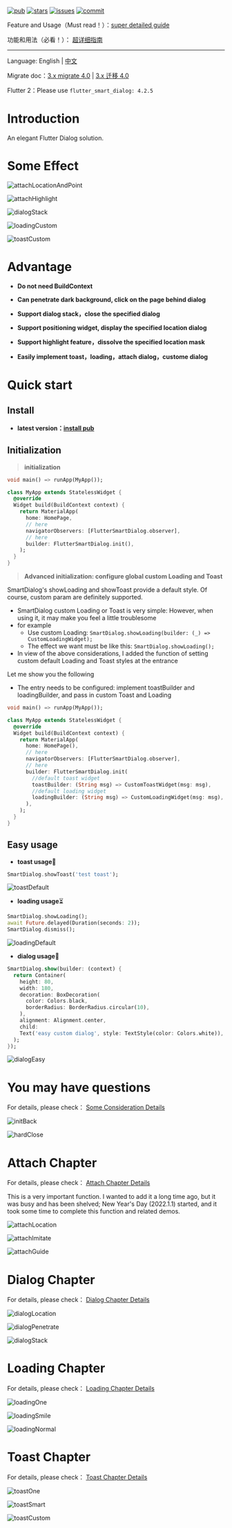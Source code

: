 [![pub](https://img.shields.io/pub/v/flutter_smart_dialog?label=pub&logo=dart)](https://pub.dev/packages/flutter_smart_dialog/install) [![stars](https://img.shields.io/github/stars/fluttercandies/flutter_smart_dialog?logo=github)](https://github.com/fluttercandies/flutter_smart_dialog)  [![issues](https://img.shields.io/github/issues/fluttercandies/flutter_smart_dialog?logo=github)](https://github.com/fluttercandies/flutter_smart_dialog/issues) [![commit](https://img.shields.io/github/last-commit/fluttercandies/flutter_smart_dialog?logo=github)](https://github.com/fluttercandies/flutter_smart_dialog/commits)

Feature and Usage（Must read！）：[super detailed guide](https://xdd666t.github.io/flutter_use/web/index.html#/smartDialog)

功能和用法（必看！）： [超详细指南](https://xdd666t.github.io/flutter_use/web/index.html#/smartDialog)

***

Language:  English | [中文](https://juejin.cn/post/7026150456673959943)

Migrate doc：[3.x migrate 4.0](https://github.com/fluttercandies/flutter_smart_dialog/blob/master/docs/3.x%20migrate%204.0.md) | [3.x 迁移 4.0](https://juejin.cn/post/7093867453012246565)

Flutter 2：Please use `flutter_smart_dialog: 4.2.5`

# Introduction

An elegant Flutter Dialog solution.

# Some Effect

![attachLocationAndPoint](https://raw.githubusercontent.com/xdd666t/MyData/master/pic/flutter/blog/20220103160140.gif)

![attachHighlight](https://raw.githubusercontent.com/xdd666t/MyData/master/pic/flutter/blog/20220103160210.gif)

![dialogStack](https://raw.githubusercontent.com/xdd666t/MyData/master/pic/flutter/blog/20211216222718.gif)

![loadingCustom](https://raw.githubusercontent.com/xdd666t/MyData/master/pic/flutter/blog/202201140931573.gif)

![toastCustom](https://raw.githubusercontent.com/xdd666t/MyData/master/pic/flutter/blog/20211103092253.gif)

# Advantage

- **Do not need BuildContext**
- **Can penetrate dark background, click on the page behind dialog**
- **Support dialog stack，close the specified dialog**

- **Support positioning widget, display the specified location dialog**
- **Support highlight feature，dissolve the specified location mask**

- **Easily implement toast，loading，attach dialog，custome dialog**

# Quick start

## Install

- **latest version：[install pub](https://pub.flutter-io.cn/packages/flutter_smart_dialog/install)**

## Initialization

> **initialization**

```dart
void main() => runApp(MyApp());

class MyApp extends StatelessWidget {
  @override
  Widget build(BuildContext context) {
    return MaterialApp(
      home: HomePage,
      // here
      navigatorObservers: [FlutterSmartDialog.observer],
      // here
      builder: FlutterSmartDialog.init(),
    );
  }
}
```

> **Advanced initialization: configure global custom Loading and Toast**

SmartDialog's showLoading and showToast provide a default style. Of course, custom param are definitely supported.

- SmartDialog custom Loading or Toast is very simple: However, when using it, it may make you feel a little troublesome
- for example
  - Use custom Loading: `SmartDialog.showLoading(builder: (_) => CustomLoadingWidget);`
  - The effect we want must be like this:  `SmartDialog.showLoading();`
- In view of the above considerations, I added the function of setting custom default Loading and Toast styles at the entrance

Let me show you the following

- The entry needs to be configured: implement toastBuilder and loadingBuilder, and pass in custom Toast and Loading


````dart
void main() => runApp(MyApp());

class MyApp extends StatelessWidget {
  @override
  Widget build(BuildContext context) {
    return MaterialApp(
      home: HomePage(),
      // here
      navigatorObservers: [FlutterSmartDialog.observer],
      // here
      builder: FlutterSmartDialog.init(
        //default toast widget
        toastBuilder: (String msg) => CustomToastWidget(msg: msg),
        //default loading widget
        loadingBuilder: (String msg) => CustomLoadingWidget(msg: msg),
      ),
    );
  }
}
````

## Easy usage

- **toast usage**💬

```dart
SmartDialog.showToast('test toast');
```

![toastDefault](https://raw.githubusercontent.com/xdd666t/MyData/master/pic/flutter/blog/20211102232805.gif)

- **loading usage**⏳

```dart
SmartDialog.showLoading();
await Future.delayed(Duration(seconds: 2));
SmartDialog.dismiss(); 
```

![loadingDefault](https://raw.githubusercontent.com/xdd666t/MyData/master/pic/flutter/blog/20211102232815.gif)

- **dialog usage**🎨

```dart
SmartDialog.show(builder: (context) {
  return Container(
    height: 80,
    width: 180,
    decoration: BoxDecoration(
      color: Colors.black,
      borderRadius: BorderRadius.circular(10),
    ),
    alignment: Alignment.center,
    child:
    Text('easy custom dialog', style: TextStyle(color: Colors.white)),
  );
});
```

![dialogEasy](https://raw.githubusercontent.com/xdd666t/MyData/master/pic/flutter/blog/20211102232821.gif)

# You may have questions

For details, please check： [Some Consideration Details](https://github.com/fluttercandies/flutter_smart_dialog/blob/master/docs/Some%20Consideration.md)

![initBack](https://raw.githubusercontent.com/xdd666t/MyData/master/pic/flutter/blog/20211103092132.gif)

![hardClose](https://raw.githubusercontent.com/xdd666t/MyData/master/pic/flutter/blog/20211103092201.gif)

# Attach Chapter

For details, please check： [Attach Chapter Details](https://github.com/fluttercandies/flutter_smart_dialog/blob/master/docs/Attach%20Chapter.md)

This is a very important function. I wanted to add it a long time ago, but it was busy and has been shelved; New Year's Day (2022.1.1) started, and it took some time to complete this function and related demos.

![attachLocation](https://raw.githubusercontent.com/xdd666t/MyData/master/pic/flutter/blog/20220103161314.gif)

![attachImitate](https://raw.githubusercontent.com/xdd666t/MyData/master/pic/flutter/blog/20220103161431.gif)

![attachGuide](https://raw.githubusercontent.com/xdd666t/MyData/master/pic/flutter/blog/20220103161443.gif)

# Dialog Chapter

For details, please check： [Dialog Chapter Details](https://github.com/fluttercandies/flutter_smart_dialog/blob/master/docs/Dialog%20Chapter.md)

![dialogLocation](https://raw.githubusercontent.com/xdd666t/MyData/master/pic/flutter/blog/20211103092433.gif)

![dialogPenetrate](https://raw.githubusercontent.com/xdd666t/MyData/master/pic/flutter/blog/20211103092442.gif)

![dialogStack](https://raw.githubusercontent.com/xdd666t/MyData/master/pic/flutter/blog/20211106214858.gif)

# Loading Chapter

For details, please check： [Loading Chapter Details](https://github.com/fluttercandies/flutter_smart_dialog/blob/master/docs/Loading%20Chapter.md)

![loadingOne](https://raw.githubusercontent.com/xdd666t/MyData/master/pic/flutter/blog/20211103092313.gif)

![loadingSmile](https://raw.githubusercontent.com/xdd666t/MyData/master/pic/flutter/blog/20211103092359.gif)

![loadingNormal](https://raw.githubusercontent.com/xdd666t/MyData/master/pic/flutter/blog/20211103092413.gif)

# Toast Chapter

For details, please check： [Toast Chapter Details](https://github.com/fluttercandies/flutter_smart_dialog/blob/master/docs/Toast%20Chapter.md)

![toastOne](https://raw.githubusercontent.com/xdd666t/MyData/master/pic/flutter/blog/20211103092214.gif)

![toastSmart](https://raw.githubusercontent.com/xdd666t/MyData/master/pic/flutter/blog/20211103092228.gif)

![toastCustom](https://raw.githubusercontent.com/xdd666t/MyData/master/pic/flutter/blog/20211103092253.gif)

